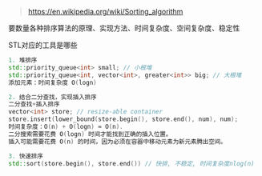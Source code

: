 > https://en.wikipedia.org/wiki/Sorting_algorithm

要数量各种排序算法的原理、实现方法、时间复杂度、空间复杂度、稳定性

STL对应的工具是哪些

```cpp
1. 堆排序
std::priority_queue<int> small; // 小根堆
std::priority_queue<int, vector<int>, greater<int>> big; // 大根堆
添加元素：时间复杂度 O(logn)

2. 结合二分查找，实现插入排序
二分查找+插入排序
vector<int> store; // resize-able container
store.insert(lower_bound(store.begin(), store.end(), num), num);
时间复杂度：O(n) + O(logn) ≈ O(n).
二分搜索需要花费 O(logn) 时间才能找到正确的插入位置。
插入可能需要花费 O(n) 的时间，因为必须在容器中移动元素为新元素腾出空间。

3. 快速排序
std::sort(store.begin(), store.end()) // 快排, 不稳定, 时间复杂度nlog(n)

```
